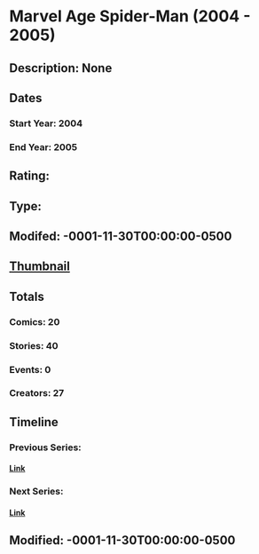 # Marvel Age Spider-Man (2004 - 2005)
## Description: None
## Dates
### Start Year: 2004
### End Year: 2005
## Rating: 
## Type: 
## Modifed: -0001-11-30T00:00:00-0500
## [Thumbnail](http://i.annihil.us/u/prod/marvel/i/mg/e/b0/4bc6a5dca017e.jpg)
## Totals
### Comics: 20
### Stories: 40
### Events: 0
### Creators: 27
## Timeline
### Previous Series: 
#### [Link]()
### Next Series: 
#### [Link]()
## Modified: -0001-11-30T00:00:00-0500